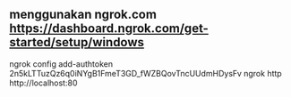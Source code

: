 menggunakan ngrok.com
https://dashboard.ngrok.com/get-started/setup/windows
-
ngrok config add-authtoken 2n5kLTTuzQz6q0iNYgB1FmeT3GD_fWZBQovTncUUdmHDysFv
ngrok http http://localhost:80
